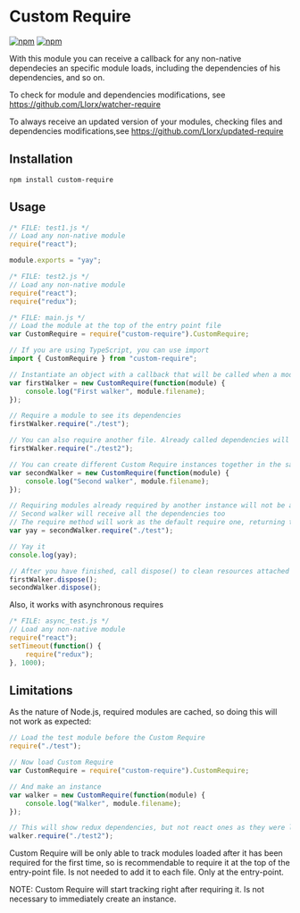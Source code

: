 # Custom Require

[![npm](https://img.shields.io/npm/v/npm.svg)]([![npm](https://img.shields.io/npm/dm/localeval.svg)](https://www.npmjs.com/package/custom-require)) [![npm](https://img.shields.io/npm/dm/localeval.svg)](https://www.npmjs.com/package/custom-require)

With this module you can receive a callback for any non-native dependecies an specific module loads, including the dependencies of his dependencies, and so on.

To check for module and dependencies modifications, see https://github.com/Llorx/watcher-require

To always receive an updated version of your modules, checking files and dependencies modifications,see https://github.com/Llorx/updated-require

## Installation

`npm install custom-require`

## Usage

```js
/* FILE: test1.js */
// Load any non-native module
require("react");

module.exports = "yay";
```

```js
/* FILE: test2.js */
// Load any non-native module
require("react");
require("redux");
```

```js
/* FILE: main.js */
// Load the module at the top of the entry point file
var CustomRequire = require("custom-require").CustomRequire;

// If you are using TypeScript, you can use import
import { CustomRequire } from "custom-require";

// Instantiate an object with a callback that will be called when a module is loaded
var firstWalker = new CustomRequire(function(module) {
    console.log("First walker", module.filename);
});

// Require a module to see its dependencies
firstWalker.require("./test");

// You can also require another file. Already called dependencies will not be called again
firstWalker.require("./test2");

// You can create different Custom Require instances together in the same script
var secondWalker = new CustomRequire(function(module) {
    console.log("Second walker", module.filename);
});

// Requiring modules already required by another instance will not be a problem
// Second walker will receive all the dependencies too
// The require method will work as the default require one, returning the exports contents
var yay = secondWalker.require("./test");

// Yay it
console.log(yay);

// After you have finished, call dispose() to clean resources attached to modules
firstWalker.dispose();
secondWalker.dispose();
```

Also, it works with asynchronous requires
```js
/* FILE: async_test.js */
// Load any non-native module
require("react");
setTimeout(function() {
    require("redux");
}, 1000);
```

## Limitations

As the nature of Node.js, required modules are cached, so doing this will not work as expected:
```js
// Load the test module before the Custom Require
require("./test");

// Now load Custom Require
var CustomRequire = require("custom-require").CustomRequire;

// And make an instance
var walker = new CustomRequire(function(module) {
    console.log("Walker", module.filename);
});

// This will show redux dependencies, but not react ones as they were loaded before Custom Require
walker.require("./test2");
```
Custom Require will be only able to track modules loaded after it has been required for the first time, so is recommendable to require it at the top of the entry-point file. Is not needed to add it to each file. Only at the entry-point.

NOTE: Custom Require will start tracking right after requiring it. Is not necessary to immediately create an instance.
